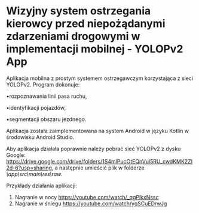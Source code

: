 # Wizyjny system ostrzegania kierowcy przed niepożądanymi zdarzeniami drogowymi w implementacji mobilnej - YOLOPv2 App

Aplikacja mobilna z prostym systemem ostrzegawczym korzystająca z sieci YOLOPv2.
Program dokonuje:

•rozpoznawania linii pasa ruchu,

•identyfikacji pojazdów,

•segmentacji obszaru jezdnego.

Aplikacja została zaimplementowana na system Android w języku Kotlin w środowisku Android Studio.

Aby aplikacja działała poprawnie należy pobrać sieć YOLOPv2 z dysku Google: https://drive.google.com/drive/folders/1S4mlPucOtEQnVul5RU_cwdKMK2ZI2d-6?usp=sharing, 
a następnie umieścić plik w folderze *\app\src\main\res\raw*.

Przykłady działania aplikacji: 
1. Nagranie w nocy https://youtube.com/watch/_qgPlkxNssc
2. Nagranie w śniegu https://youtube.com/watch/yqSCuEDrwJg
